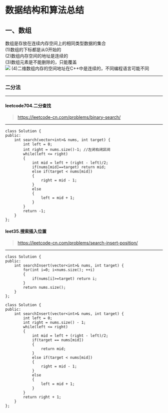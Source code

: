 # 数据结构和算法总结  
## 一、数组  
数组是存放在连续内存空间上的相同类型数据的集合  
(1)数组的下标都是从0开始的  
(2)数组内存空间的地址是连续的  
(3)数组元素是不能删除的，只能覆盖  
![](https://camo.githubusercontent.com/8553f690a09674acca02d88b29eeb07f8e866c4c570f5d9cb8ad6348d9b3a176/68747470733a2f2f636f64652d7468696e6b696e672e63646e2e626365626f732e636f6d2f706963732f2545372541452539372545362542332539352545392538302539412545352538352542332545362539352542302545372542422538342e706e67)
(4)二维数组内存的空间地址在C++中是连续的，不同编程语言可能不同
*** 
### 二分法
*** 
#### leetcode704.二分查找  
>https://leetcode-cn.com/problems/binary-search/   
***  
```
class Solution {
public:
    int search(vector<int>& nums, int target) {
        int left = 0;
        int right = nums.size()-1; //左闭右闭区间
        while(left <= right)
        {
            int mid = left + (right - left)/2;
            if(nums[mid]==target) return mid;
            else if(target < nums[mid]) 
            {
                right = mid - 1;
            }
            else
            {
                left = mid + 1;
            }
        }
        return -1;
    }
};
```   
#### leet35.搜索插入位置  
>https://leetcode-cn.com/problems/search-insert-position/  
***  
```
class Solution {
public:
    int searchInsert(vector<int>& nums, int target) {
        for(int i=0; i<nums.size(); ++i)
        {
            if(nums[i]>=target) return i;
        }
        return nums.size();
    }
};
```  
```
class Solution {
public:
    int searchInsert(vector<int>& nums, int target) {
        int left = 0;
        int right = nums.size() - 1; 
        while(left <= right)
        {
            int mid = left + (right - left)/2;
            if(target == nums[mid])
            {
                return mid;
            }
            else if(target < nums[mid])
            {
                right = mid - 1;
            }
            else
            {
                left = mid + 1;
            }
        }
        return right + 1;
    }
};
```
